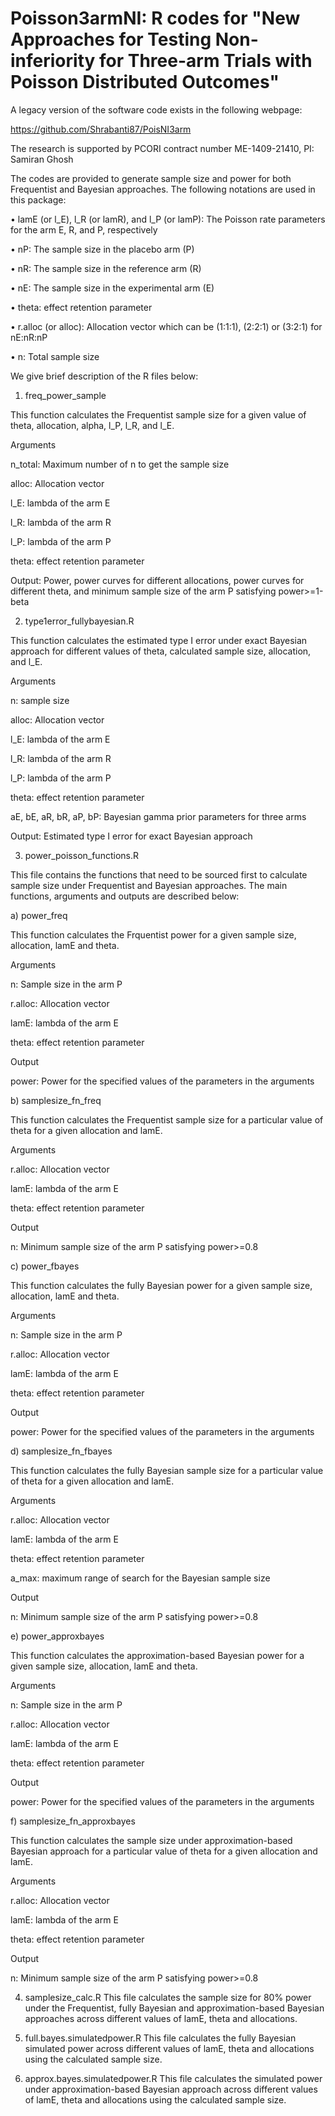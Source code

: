 # Poisson3armNI: R codes for "New Approaches for Testing Non-inferiority for Three-arm Trials with Poisson Distributed Outcomes"

A legacy version of the software code exists in the following webpage: 

https://github.com/Shrabanti87/PoisNI3arm   

The research is supported by PCORI contract number ME-1409-21410, PI: Samiran Ghosh

The codes are provided to generate sample size and power for both Frequentist and Bayesian approaches. The following notations are used in this package:

•	lamE (or l_E), l_R (or lamR), and l_P (or lamP): The Poisson rate parameters for the arm E, R, and P, respectively

•	nP: The sample size in the placebo arm (P)

•	nR: The sample size in the reference arm (R)

•	nE: The sample size in the experimental arm (E)

•	theta: effect retention parameter

•	r.alloc (or alloc): Allocation vector which can be (1:1:1), (2:2:1) or (3:2:1) for nE:nR:nP

•	n: Total sample size

We give brief description of the R files below:

1. freq_power_sample

This function calculates the Frequentist sample size for a given value of theta, allocation, alpha, l_P, l_R, and l_E.

Arguments

n_total: Maximum number of n to get the sample size

alloc: Allocation vector

l_E: lambda of the arm E

l_R: lambda of the arm R

l_P: lambda of the arm P

theta: effect retention parameter

Output: Power, power curves for different allocations, power curves for different theta, and minimum sample size of the arm P satisfying power>=1-beta 


2. type1error_fullybayesian.R

This function calculates the estimated type I error under exact Bayesian approach for different values of theta, calculated sample size, allocation, and l_E.

Arguments

n: sample size

alloc: Allocation vector

l_E: lambda of the arm E

l_R: lambda of the arm R

l_P: lambda of the arm P

theta: effect retention parameter

aE, bE, aR, bR, aP, bP: Bayesian gamma prior parameters for three arms

Output: Estimated type I error for exact Bayesian approach

3. power_poisson_functions.R

This file contains the functions that need to be sourced first to calculate sample size under Frequentist and Bayesian approaches. The main functions, arguments and outputs are described below:

a) power_freq

This function calculates the Frquentist power for a given sample size, allocation, lamE and theta.

Arguments

n: Sample size in the arm P

r.alloc: Allocation vector

lamE: lambda of the arm E

theta: effect retention parameter

Output

power: Power for the specified values of the parameters in the arguments

b) samplesize_fn_freq

This function calculates the Frequentist sample size for a particular value of theta for a given allocation and lamE.

Arguments

r.alloc: Allocation vector

lamE: lambda of the arm E

theta: effect retention parameter

Output

n: Minimum sample size of the arm P satisfying power>=0.8

c) power_fbayes

This function calculates the fully Bayesian power for a given sample size, allocation, lamE and theta.

Arguments

n: Sample size in the arm P

r.alloc: Allocation vector

lamE: lambda of the arm E

theta: effect retention parameter

Output

power: Power for the specified values of the parameters in the arguments

d) samplesize_fn_fbayes

This function calculates the fully Bayesian sample size for a particular value of theta for a given allocation and lamE.

Arguments

r.alloc: Allocation vector

lamE: lambda of the arm E

theta: effect retention parameter

a_max: maximum range of search for the Bayesian sample size

Output

n: Minimum sample size of the arm P satisfying power>=0.8

e) power_approxbayes

This function calculates the approximation-based Bayesian power for a given sample size, allocation, lamE and theta.

Arguments

n: Sample size in the arm P

r.alloc: Allocation vector

lamE: lambda of the arm E

theta: effect retention parameter

Output

power: Power for the specified values of the parameters in the arguments

f) samplesize_fn_approxbayes

This function calculates the sample size under approximation-based Bayesian approach for a particular value of theta for a given allocation and lamE.

Arguments

r.alloc: Allocation vector

lamE: lambda of the arm E

theta: effect retention parameter

Output

n: Minimum sample size of the arm P satisfying power>=0.8

4. samplesize_calc.R
This file calculates the sample size for 80% power under the Frequentist, fully Bayesian and approximation-based Bayesian approaches across different values of lamE, theta and allocations.


5. full.bayes.simulatedpower.R
This file calculates the fully Bayesian simulated power across different values of lamE, theta and allocations using the calculated sample size.

6. approx.bayes.simulatedpower.R
This file calculates the simulated power under approximation-based Bayesian approach across different values of lamE, theta and allocations using the calculated sample size.
